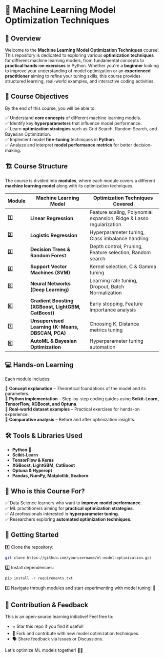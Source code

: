 # 🚀 Machine Learning Model Optimization Techniques

## 📌 Overview

Welcome to the **Machine Learning Model Optimization Techniques** course! This repository is dedicated to exploring various **optimization techniques** for different machine learning models, from fundamental concepts to **practical hands-on exercises** in Python. Whether you're a **beginner** looking to improve your understanding of model optimization or an **experienced practitioner** aiming to refine your tuning skills, this course provides structured learning, real-world examples, and interactive coding activities.

## 🎯 Course Objectives

By the end of this course, you will be able to:

✅ Understand **core concepts** of different machine learning models.  
✅ Identify key **hyperparameters** that influence model performance.  
✅ Learn **optimization strategies** such as Grid Search, Random Search, and Bayesian Optimization.  
✅ Implement model **fine-tuning** techniques in **Python**.  
✅ Analyze and interpret **model performance metrics** for better decision-making.  

## 🏗 Course Structure

The course is divided into **modules**, where each module covers a different **machine learning model** along with its optimization techniques.  

| Module | Machine Learning Model | Optimization Techniques Covered |
|--------|------------------------|--------------------------------|
| 1️⃣ | **Linear Regression** | Feature scaling, Polynomial expansion, Ridge & Lasso regularization |
| 2️⃣ | **Logistic Regression** | Hyperparameter tuning, Class imbalance handling |
| 3️⃣ | **Decision Trees & Random Forest** | Depth control, Pruning, Feature selection, Random search |
| 4️⃣ | **Support Vector Machines (SVM)** | Kernel selection, C & Gamma tuning |
| 5️⃣ | **Neural Networks (Deep Learning)** | Learning rate tuning, Dropout, Batch Normalization |
| 6️⃣ | **Gradient Boosting (XGBoost, LightGBM, CatBoost)** | Early stopping, Feature importance analysis |
| 7️⃣ | **Unsupervised Learning (K-Means, DBSCAN, PCA)** | Choosing K, Distance metrics tuning |
| 8️⃣ | **AutoML & Bayesian Optimization** | Hyperparameter tuning automation |

## 💻 Hands-on Learning

Each module includes:

🔹 **Concept explanation** – Theoretical foundations of the model and its parameters.  
🔹 **Python implementation** – Step-by-step coding guides using **Scikit-Learn, TensorFlow, XGBoost, and Optuna**.  
🔹 **Real-world dataset examples** – Practical exercises for hands-on experience.  
🔹 **Comparative analysis** – Before and after optimization insights.  

## 🛠 Tools & Libraries Used

- **Python** 🐍  
- **Scikit-Learn**  
- **TensorFlow & Keras**  
- **XGBoost, LightGBM, CatBoost**  
- **Optuna & Hyperopt**  
- **Pandas, NumPy, Matplotlib, Seaborn**  

## 📢 Who is this Course For?

✅ Data Science learners who want to **improve model performance**.  
✅ ML practitioners aiming for **practical optimization strategies**.  
✅ AI professionals interested in **hyperparameter tuning**.  
✅ Researchers exploring **automated optimization techniques**.  

## 🚀 Getting Started

1️⃣ Clone the repository:  
```bash
git clone https://github.com/yourusername/ml-model-optimization.git
```

2️⃣ Install dependencies:  
```bash
pip install -r requirements.txt
```

3️⃣ Navigate through modules and start experimenting with model tuning! 🎯  

## 📝 Contribution & Feedback

This is an open-source learning initiative! Feel free to:

- ⭐ Star this repo if you find it useful!  
- 🔄 Fork and contribute with new model optimization techniques.  
- 🗣 Share feedback via Issues or Discussions.  

Let's optimize ML models together! 🚀✨  
